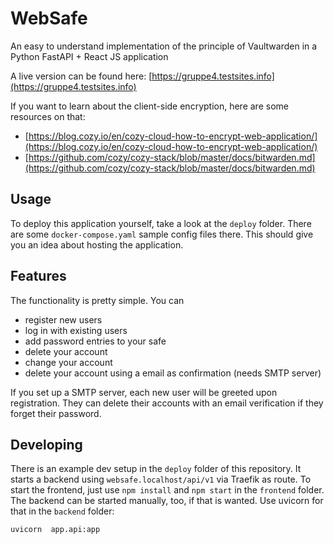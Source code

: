 # WebSafe

An easy to understand implementation of the principle of Vaultwarden in a Python FastAPI + React JS application

A live version can be found here: [https://gruppe4.testsites.info](https://gruppe4.testsites.info)

If you want to learn about the client-side encryption, here are some resources on that:

- [https://blog.cozy.io/en/cozy-cloud-how-to-encrypt-web-application/](https://blog.cozy.io/en/cozy-cloud-how-to-encrypt-web-application/)
- [https://github.com/cozy/cozy-stack/blob/master/docs/bitwarden.md](https://github.com/cozy/cozy-stack/blob/master/docs/bitwarden.md)

## Usage

To deploy this application yourself, take a look at the `deploy` folder. There are some `docker-compose.yaml` sample config files there.
This should give you an idea about hosting the application.

## Features

The functionality is pretty simple. You can

- register new users
- log in with existing users
- add password entries to your safe
- delete your account
- change your account
- delete your account using a email as confirmation (needs SMTP server)

If you set up a SMTP server, each new user will be greeted upon registration. They can delete their accounts with an email verification if they forget their password.

## Developing

There is an example dev setup in the `deploy` folder of this repository. It starts a backend using `websafe.localhost/api/v1` via Traefik as route.
To start the frontend, just use `npm install` and `npm start` in the `frontend` folder.
The backend can be started manually, too, if that is wanted. Use uvicorn for that in the `backend` folder:

```
uvicorn  app.api:app
```
